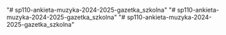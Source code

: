 "# sp110-ankieta-muzyka-2024-2025-gazetka_szkolna" 
"# sp110-ankieta-muzyka-2024-2025-gazetka_szkolna" 
"# sp110-ankieta-muzyka-2024-2025-gazetka_szkolna" 

